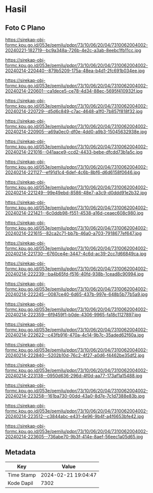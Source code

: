 # Hasil

## Foto C Plano

https://sirekap-obj-formc.kpu.go.id/053e/pemilu/pdpr/73/10/06/20/04/7310062004002-20240221-182719--bc9a348a-726b-4e2c-a3ab-8eebc1fb11cc.jpg

https://sirekap-obj-formc.kpu.go.id/053e/pemilu/pdpr/73/10/06/20/04/7310062004002-20240214-220440--879b5209-175a-48ea-b4d1-2fc691b034ee.jpg

https://sirekap-obj-formc.kpu.go.id/053e/pemilu/pdpr/73/10/06/20/04/7310062004002-20240214-220601--ca1dece5-ce78-4d34-88ec-5695f410932f.jpg

https://sirekap-obj-formc.kpu.go.id/053e/pemilu/pdpr/73/10/06/20/04/7310062004002-20240214-220729--d5d6c849-c7ac-4648-a1f0-7b857f818f32.jpg

https://sirekap-obj-formc.kpu.go.id/053e/pemilu/pdpr/73/10/06/20/04/7310062004002-20240214-220905--a69a0ec0-df0e-4dd0-a9b3-15045632938e.jpg

https://sirekap-obj-formc.kpu.go.id/053e/pemilu/pdpr/73/10/06/20/04/7310062004002-20240214-221016--041aace9-ccd2-4433-bebe-dfcdd73b1a5c.jpg

https://sirekap-obj-formc.kpu.go.id/053e/pemilu/pdpr/73/10/06/20/04/7310062004002-20240214-221127--ef91d1c4-6def-4c6b-8bf6-d6d6158f0646.jpg

https://sirekap-obj-formc.kpu.go.id/053e/pemilu/pdpr/73/10/06/20/04/7310062004002-20240214-221249--99e49ebd-8586-48e7-a3c9-d0ddd91e2b32.jpg

https://sirekap-obj-formc.kpu.go.id/053e/pemilu/pdpr/73/10/06/20/04/7310062004002-20240214-221421--6c0ddb98-f551-4538-a16d-ceaec608c980.jpg

https://sirekap-obj-formc.kpu.go.id/053e/pemilu/pdpr/73/10/06/20/04/7310062004002-20240214-221615--82ca2c71-bb7b-46a0-a703-7918677ef647.jpg

https://sirekap-obj-formc.kpu.go.id/053e/pemilu/pdpr/73/10/06/20/04/7310062004002-20240214-221730--6760ce4e-3447-4c6d-ac39-2cc7d66849ca.jpg

https://sirekap-obj-formc.kpu.go.id/053e/pemilu/pdpr/73/10/06/20/04/7310062004002-20240214-222239--ba4b65fd-f516-40fd-938b-1cead8c90994.jpg

https://sirekap-obj-formc.kpu.go.id/053e/pemilu/pdpr/73/10/06/20/04/7310062004002-20240214-222245--0087ce40-6d65-437b-997e-648b5b77b5a9.jpg

https://sirekap-obj-formc.kpu.go.id/053e/pemilu/pdpr/73/10/06/20/04/7310062004002-20240214-222359--6f9459f1-b0de-4306-9965-fa18c1127897.jpg

https://sirekap-obj-formc.kpu.go.id/053e/pemilu/pdpr/73/10/06/20/04/7310062004002-20240214-222622--c43fb916-470a-4c14-9b7c-35aded62f60a.jpg

https://sirekap-obj-formc.kpu.go.id/053e/pemilu/pdpr/73/10/06/20/04/7310062004002-20240214-222840--5202b10d-76c2-4f27-a0d6-f4462be35df2.jpg

https://sirekap-obj-formc.kpu.go.id/053e/pemilu/pdpr/73/10/06/20/04/7310062004002-20240214-223138--0950d636-296d-4f0d-aa77-173af1a15488.jpg

https://sirekap-obj-formc.kpu.go.id/053e/pemilu/pdpr/73/10/06/20/04/7310062004002-20240214-223258--161ba730-00dd-43a0-8d7e-7c1d7388e83b.jpg

https://sirekap-obj-formc.kpu.go.id/053e/pemilu/pdpr/73/10/06/20/04/7310062004002-20240214-223512--c3844abc-e431-4e96-9b4f-a4f6653bfe42.jpg

https://sirekap-obj-formc.kpu.go.id/053e/pemilu/pdpr/73/10/06/20/04/7310062004002-20240214-223605--736abe70-9b3f-414e-8aef-56eec1a05d65.jpg


## Metadata

| Key        | Value               |
| ---------- | ------------------- |
| Time Stamp | 2024-02-21 19:04:47 |
| Kode Dapil | 7302                |



